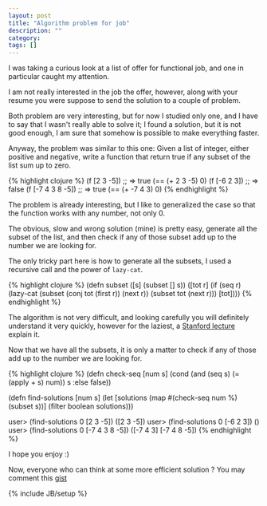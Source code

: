 ```yaml
---
layout: post
title: "Algorithm problem for job"
description: ""
category: 
tags: []
---
```

I was taking a curious look at a list of offer for functional job, and one in particular caught my attention.

I am not really interested in the job the offer, however, along with your resume you were suppose to send the solution to a couple of problem.

Both problem are very interesting, but for now I studied only one, and I have to say that I wasn't really able to solve it; I found a solution, but it is not good enough, I am sure that somehow is possible to make everything faster.

Anyway, the problem was similar to this one:
Given a list of integer, either positive and negative, write a function that return true if any subset of the list sum up to zero.

{% highlight clojure %}
(f [2 3 -5])
;; => true (== (+ 2 3 -5) 0)
(f [-6 2 3])
;; => false
(f [-7 4 3 8 -5])
;; => true (== (+ -7 4 3) 0)
{% endhighlight %}

The problem is already interesting, but I like to generalized the case so that the function works with any number, not only 0.

The obvious, slow and wrong solution (mine) is pretty easy, generate all the subset of the list, and then check if any of those subset add up to the number we are looking for.

The only tricky part here is how to generate all the subsets, I used a recursive call and the power of `lazy-cat`.

{% highlight clojure %}
(defn subset
  ([s]
     (subset [] s))
  ([tot r]
     (if (seq r)
       (lazy-cat
        (subset (conj tot (first r)) (next r))
        (subset tot (next r)))
       [tot])))
{% endhighlight %}

The algorithm is not very difficult, and looking carefully you will definitely understand it very quickly, however for the laziest, a [Stanford lecture](https://www.youtube.com/watch?v=NdF1QDTRkck) explain it.

Now that we have all the subsets, it is only a matter to check if any of those add up to the number we are looking for.


{% highlight clojure %}
(defn check-seq [num s]
  (cond
   (and
    (seq s)
    (= (apply + s) num)) s
   :else false))

(defn find-solutions [num s]
  (let [solutions
        (map #(check-seq num %)
             (subset s))]
    (filter boolean solutions)))

user> (find-solutions 0 [2 3 -5])
([2 3 -5])
user> (find-solutions 0 [-6 2 3])
()
user> (find-solutions 0 [-7 4 3 8 -5])
([-7 4 3] [-7 4 8 -5])
{% endhighlight %}

I hope you enjoy :)

Now, everyone who can think at some more efficient solution ?
You may comment this [gist](https://gist.github.com/siscia/6050217)

{% include JB/setup %}


